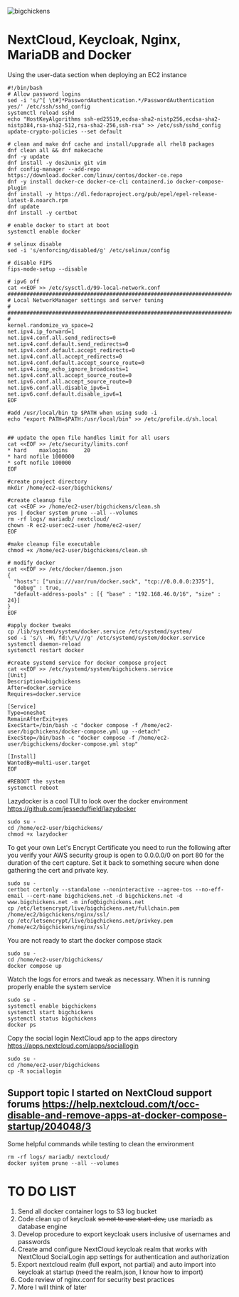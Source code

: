 ![bigchickens](https://github.com/user-attachments/assets/9fbab409-1752-4fb2-ab48-1636fbe73db1)
# NextCloud, Keycloak, Nginx, MariaDB and Docker
Using the user-data section when deploying an EC2 instance
```
#!/bin/bash
# Allow password logins
sed -i 's/^[ \t#]*PasswordAuthentication.*/PasswordAuthentication yes/' /etc/ssh/sshd_config
systemctl reload sshd
echo "HostKeyAlgorithms ssh-ed25519,ecdsa-sha2-nistp256,ecdsa-sha2-nistp384,rsa-sha2-512,rsa-sha2-256,ssh-rsa" >> /etc/ssh/sshd_config
update-crypto-policies --set default

# clean and make dnf cache and install/upgrade all rhel8 packages
dnf clean all && dnf makecache
dnf -y update
dnf install -y dos2unix git vim
dnf config-manager --add-repo https://download.docker.com/linux/centos/docker-ce.repo
dnf -y install docker-ce docker-ce-cli containerd.io docker-compose-plugin
dnf install -y https://dl.fedoraproject.org/pub/epel/epel-release-latest-8.noarch.rpm
dnf update
dnf install -y certbot

# enable docker to start at boot
systemctl enable docker

# selinux disable
sed -i 's/enforcing/disabled/g' /etc/selinux/config

# disable FIPS
fips-mode-setup --disable

# ipv6 off
cat <<EOF >> /etc/sysctl.d/99-local-network.conf
################################################################################
# Local NetworkManager settings and server tuning                              #
################################################################################
#
kernel.randomize_va_space=2
net.ipv4.ip_forward=1
net.ipv4.conf.all.send_redirects=0
net.ipv4.conf.default.send_redirects=0
net.ipv4.conf.default.accept_redirects=0
net.ipv4.conf.all.accept_redirects=0
net.ipv4.conf.default.accept_source_route=0
net.ipv4.icmp_echo_ignore_broadcasts=1
net.ipv4.conf.all.accept_source_route=0
net.ipv6.conf.all.accept_source_route=0
net.ipv6.conf.all.disable_ipv6=1
net.ipv6.conf.default.disable_ipv6=1
EOF

#add /usr/local/bin tp $PATH when using sudo -i
echo "export PATH=$PATH:/usr/local/bin" >> /etc/profile.d/sh.local


## update the open file handles limit for all users
cat <<EOF >> /etc/security/limits.conf
* hard    maxlogins     20
* hard nofile 1000000
* soft nofile 100000
EOF

#create project directory
mkdir /home/ec2-user/bigchickens/

#create cleanup file
cat <<EOF >> /home/ec2-user/bigchickens/clean.sh
yes | docker system prune --all --volumes
rm -rf logs/ mariadb/ nextcloud/
chown -R ec2-user:ec2-user /home/ec2-user/
EOF

#make cleanup file executable
chmod +x /home/ec2-user/bigchickens/clean.sh

# modify docker
cat <<EOF >> /etc/docker/daemon.json
{
  "hosts": ["unix:///var/run/docker.sock", "tcp://0.0.0.0:2375"],
  "debug" : true,
  "default-address-pools" : [{ "base" : "192.168.46.0/16", "size" : 24}]
}
EOF

#apply docker tweaks
cp /lib/systemd/system/docker.service /etc/systemd/system/
sed -i 's/\ -H\ fd:\/\///g' /etc/systemd/system/docker.service
systemctl daemon-reload
systemctl restart docker

#create systemd service for docker compose project
cat <<EOF >> /etc/systemd/system/bigchickens.service
[Unit]
Description=bigchickens
After=docker.service
Requires=docker.service

[Service]
Type=oneshot
RemainAfterExit=yes
ExecStart=/bin/bash -c "docker compose -f /home/ec2-user/bigchickens/docker-compose.yml up --detach"
ExecStop=/bin/bash -c "docker compose -f /home/ec2-user/bigchickens/docker-compose.yml stop"

[Install]
WantedBy=multi-user.target
EOF

#REBOOT the system
systemctl reboot
```
Lazydocker is a cool TUI to look over the docker environment
https://github.com/jesseduffield/lazydocker
```
sudo su -
cd /home/ec2-user/bigchickens/
chmod +x lazydocker
```
To get your own Let's Encrypt Certificate you need to run the following after you verify your AWS security group is open to 0.0.0.0/0 on port 80 for the duration of the cert capture. Set it back to something secure when done gathering the cert and private key.
```
sudo su -
certbot certonly --standalone --noninteractive --agree-tos --no-eff-email --cert-name bigchickens.net -d bigchickens.net -d www.bigchickens.net -m info@bigchickens.net
cp /etc/letsencrypt/live/bigchickens.net/fullchain.pem /home/ec2/bigchickens/nginx/ssl/
cp /etc/letsencrypt/live/bigchickens.net/privkey.pem /home/ec2/bigchickens/nginx/ssl/
```
You are not ready to start the docker compose stack
```
sudo su -
cd /home/ec2-user/bigchickens/
docker compose up
```
Watch the logs for errors and tweak as necessary. When it is running properly enable the system service
```
sudo su -
systemctl enable bigchickens
systemctl start bigchickens
systemctl status bigchickens
docker ps
```
Copy the social login NextCloud app to the apps directory
https://apps.nextcloud.com/apps/sociallogin
```
sudo su -
cd /home/ec2-user/bigchickens
cp -R sociallogin
```
Support topic I started on NextCloud support forums
https://help.nextcloud.com/t/occ-disable-and-remove-apps-at-docker-compose-startup/204048/3
---
Some helpful commands while testing to clean the environment
```
rm -rf logs/ mariadb/ nextcloud/
docker system prune --all --volumes
```
# TO DO LIST
1. Send all docker container logs to S3 log bucket
2. Code clean up of keycloak ~~so not to use start-dev,~~ use mariadb as database engine
3. Develop procedure to export keycloak users inclusive of usernames and passwords
4. Create amd configure NextCloud keycloak realm that works with NextCloud SocialLogin app settings for authentication and authorization
5. Export nextcloud realm (full export, not partial) and auto import into keycloak at startup (need the realm.json, I know how to import)
6. Code review of nginx.conf for security best practices
7. More I will think of later
